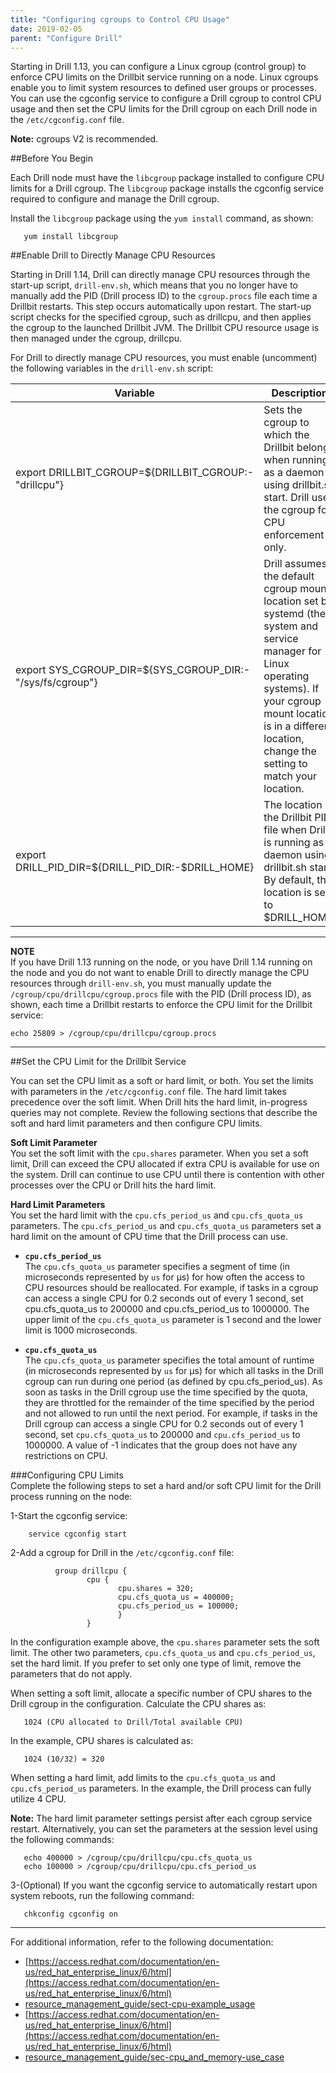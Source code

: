 ```yaml
---
title: "Configuring cgroups to Control CPU Usage"
date: 2019-02-05
parent: "Configure Drill"
---   
```


Starting in Drill 1.13, you can configure a Linux cgroup (control group) to enforce CPU limits on the Drillbit service running on a node. Linux cgroups enable you to limit system resources to defined user groups or processes. You can use the cgconfig service to configure a Drill cgroup to control CPU usage and then set the CPU limits for the Drill cgroup on each Drill node in the `/etc/cgconfig.conf` file.  

**Note:** cgroups V2 is recommended.  

##Before You Begin  

Each Drill node must have the `libcgroup` package installed to configure CPU limits for a Drill cgroup. The `libcgroup` package installs the cgconfig service required to configure and manage the Drill cgroup.

Install the `libcgroup` package using the `yum install` command, as shown:  

       yum install libcgroup  

##Enable Drill to Directly Manage CPU Resources   

Starting in Drill 1.14, Drill can directly manage CPU resources through the start-up script, `drill-env.sh`, which means that you no longer have to manually add the PID (Drill process ID) to the `cgroup.procs` file each time a Drillbit restarts. This step occurs automatically upon restart. The start-up script checks for the specified cgroup, such as drillcpu, and then applies the cgroup to the launched Drillbit JVM. The Drillbit CPU resource usage is then managed under the cgroup, drillcpu.  

For Drill to directly manage CPU resources, you must enable (uncomment) the following variables in the `drill-env.sh` script:  

| Variable                                                    | Description                                                                                                                                                                                                                             |
|-------------------------------------------------------------|-----------------------------------------------------------------------------------------------------------------------------------------------------------------------------------------------------------------------------------------|
| export   DRILLBIT_CGROUP=${DRILLBIT_CGROUP:-"drillcpu"}     | Sets   the cgroup to which the Drillbit belongs when running as a daemon using   drillbit.sh start. Drill uses the cgroup for CPU enforcement only.                                                                                     |
| export   SYS_CGROUP_DIR=${SYS_CGROUP_DIR:-"/sys/fs/cgroup"} | Drill   assumes the default cgroup mount location set by systemd (the system and   service manager for Linux operating systems). If your cgroup mount location   is in a different location, change the setting to match your location. |
| export   DRILL_PID_DIR=${DRILL_PID_DIR:-$DRILL_HOME}        | The   location of the Drillbit PID file when Drill is running as a daemon using   drillbit.sh start. By default, this location is set to $DRILL_HOME.                                                                                   |  

**********  
**NOTE**  
If you have Drill 1.13 running on the node, or you have Drill 1.14 running on the node and you do not want to enable Drill to directly manage the CPU resources through `drill-env.sh`, you must manually update the `/cgroup/cpu/drillcpu/cgroup.procs` file with the PID (Drill process ID), as shown, each time a Drillbit restarts to enforce the CPU limit for the Drillbit service:  

	echo 25809 > /cgroup/cpu/drillcpu/cgroup.procs      
********  

##Set the CPU Limit for the Drillbit Service 

You can set the CPU limit as a soft or hard limit, or both. You set the limits with parameters in the `/etc/cgconfig.conf` file. The hard limit takes precedence over the soft limit. When Drill hits the hard limit, in-progress queries may not complete. Review the following sections that describe the soft and hard limit parameters and then configure CPU limits.  

**Soft Limit Parameter**  
You set the soft limit with the `cpu.shares` parameter. When you set a soft limit, Drill can exceed the CPU allocated if extra CPU is available for use on the system. Drill can continue to use CPU until there is contention with other processes over the CPU or Drill hits the hard limit.  

**Hard Limit Parameters**  
You set the hard limit with the `cpu.cfs_period_us` and `cpu.cfs_quota_us` parameters. The `cpu.cfs_period_us` and `cpu.cfs_quota_us` parameters set a hard limit on the amount of CPU time that the Drill process can use.  

- **`cpu.cfs_period_us`**   
The `cpu.cfs_quota_us` parameter specifies a segment of time (in microseconds represented by `us` for µs) for how often the access to CPU resources should be reallocated. For example, if tasks in a cgroup can access a single CPU for 0.2 seconds out of every 1 second, set cpu.cfs_quota_us to 200000 and cpu.cfs_period_us to 1000000. The upper limit of the `cpu.cfs_quota_us` parameter is 1 second and the lower limit is 1000 microseconds.    


- **`cpu.cfs_quota_us`**  
The `cpu.cfs_quota_us` parameter specifies the total amount of runtime (in microseconds represented by `us` for µs) for which all tasks in the Drill cgroup can run during one period (as defined by cpu.cfs_period_us). As soon as tasks in the Drill cgroup use the time specified by the quota, they are throttled for the remainder of the time specified by the period and not allowed to run until the next period. For example, if tasks in the Drill cgroup can access a single CPU for 0.2 seconds out of every 1 second, set `cpu.cfs_quota_us` to 200000 and `cpu.cfs_period_us` to 1000000. A value of -1 indicates that the group does not have any restrictions on CPU.   


###Configuring CPU Limits  
Complete the following steps to set a hard and/or soft CPU limit for the Drill process running on the node:  

1-Start the cgconfig service:  

        service cgconfig start

2-Add a cgroup for Drill in the `/etc/cgconfig.conf` file:    

              group drillcpu {
                     cpu {
                            cpu.shares = 320;
                            cpu.cfs_quota_us = 400000;
                            cpu.cfs_period_us = 100000;
                            }
                     }  
  
In the configuration example above, the `cpu.shares` parameter sets the soft limit. The other two parameters, `cpu.cfs_quota_us` and `cpu.cfs_period_us`, set the hard limit. If you prefer to set only one type of limit, remove the parameters that do not apply.  

When setting a soft limit, allocate a specific number of CPU shares to the Drill cgroup in the configuration. Calculate the CPU shares as:  

       1024 (CPU allocated to Drill/Total available CPU)

In the example, CPU shares is calculated as:  

       1024 (10/32) = 320


When setting a hard limit, add limits to the `cpu.cfs_quota_us` and `cpu.cfs_period_us` parameters. In the example, the Drill process can fully utilize 4 CPU.  

**Note:** The hard limit parameter settings persist after each cgroup service restart. Alternatively, you can set the parameters at the session level using the following commands:  

       echo 400000 > /cgroup/cpu/drillcpu/cpu.cfs_quota_us
       echo 100000 > /cgroup/cpu/drillcpu/cpu.cfs_period_us

3-(Optional) If you want the cgconfig service to automatically restart upon system reboots, run the following command:  

       chkconfig cgconfig on  

******************************************    

For additional information, refer to the following documentation:  
- [https://access.redhat.com/documentation/en-us/red_hat_enterprise_linux/6/html](https://access.redhat.com/documentation/en-us/red_hat_enterprise_linux/6/html)  
- [resource_management_guide/sect-cpu-example_usage](resource_management_guide/sect-cpu-example_usage)  
- [https://access.redhat.com/documentation/en-us/red_hat_enterprise_linux/6/html](https://access.redhat.com/documentation/en-us/red_hat_enterprise_linux/6/html)
- [resource_management_guide/sec-cpu_and_memory-use_case](resource_management_guide/sec-cpu_and_memory-use_case)









